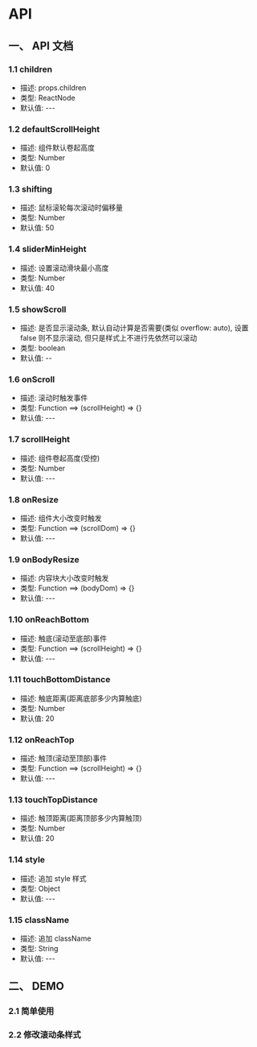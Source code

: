# API

## 一、 API 文档

### 1.1 children

- 描述: props.children
- 类型: ReactNode
- 默认值: ---

### 1.2 defaultScrollHeight

- 描述: 组件默认卷起高度
- 类型: Number
- 默认值: 0

### 1.3 shifting

- 描述: 鼠标滚轮每次滚动时偏移量
- 类型: Number
- 默认值: 50

### 1.4 sliderMinHeight

- 描述: 设置滚动滑块最小高度
- 类型: Number
- 默认值: 40

### 1.5 showScroll

- 描述: 是否显示滚动条, 默认自动计算是否需要(类似 overflow: auto), 设置 false 则不显示滚动, 但只是样式上不进行先依然可以滚动
- 类型: boolean
- 默认值: --

### 1.6 onScroll

- 描述: 滚动时触发事件
- 类型: Function ==> (scrollHeight) => {}
- 默认值: ---

### 1.7 scrollHeight

- 描述: 组件卷起高度(受控)
- 类型: Number
- 默认值: ---

### 1.8 onResize

- 描述: 组件大小改变时触发
- 类型: Function ==> (scrollDom) => {}
- 默认值: ---

### 1.9 onBodyResize

- 描述: 内容块大小改变时触发
- 类型: Function ==> (bodyDom) => {}
- 默认值: ---

### 1.10 onReachBottom

- 描述: 触底(滚动至底部)事件
- 类型: Function ==> (scrollHeight) => {}
- 默认值: ---

### 1.11 touchBottomDistance

- 描述: 触底距离(距离底部多少内算触底)
- 类型: Number
- 默认值: 20

### 1.12 onReachTop

- 描述: 触顶(滚动至顶部)事件
- 类型: Function ==> (scrollHeight) => {}
- 默认值: ---

### 1.13 touchTopDistance

- 描述: 触顶距离(距离顶部多少内算触顶)
- 类型: Number
- 默认值: 20

### 1.14 style

- 描述: 追加 style 样式
- 类型: Object
- 默认值: ---

### 1.15 className

- 描述: 追加 className
- 类型:  String
- 默认值: ---

## 二、 DEMO

### 2.1 简单使用

### 2.2 修改滚动条样式
